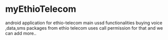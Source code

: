 # myEthioTelecom
android application for ethio-telecom main ussd functionalities 
buying voice ,data,sms packages from ethio telecom 
uses call permission for that and we can add more..
